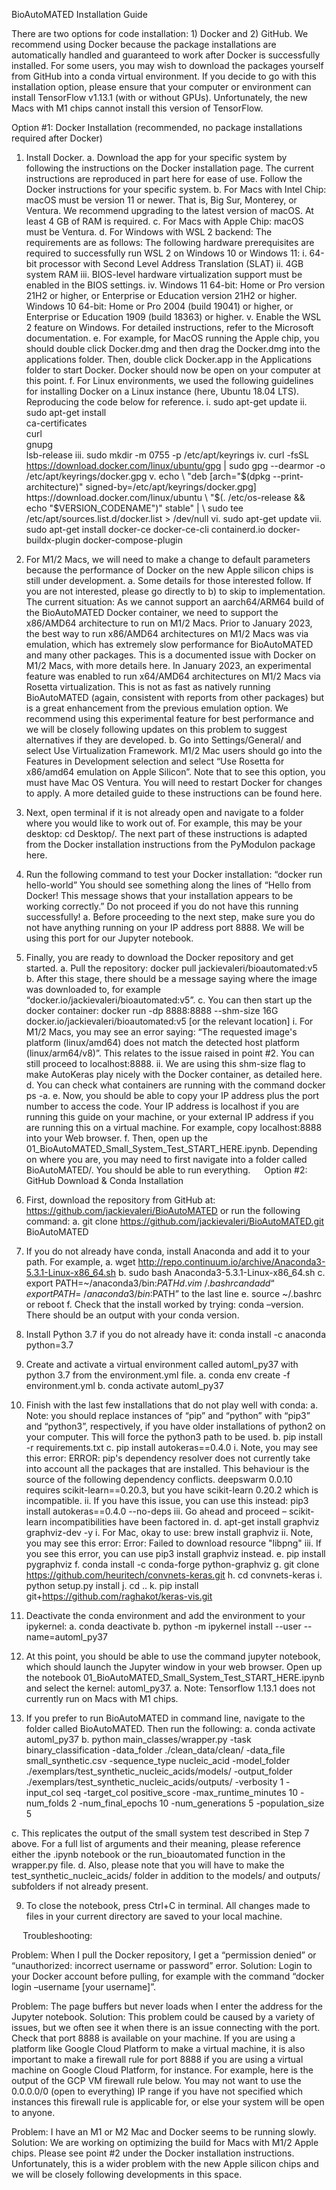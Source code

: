 BioAutoMATED Installation Guide

There are two options for code installation: 1) Docker and 2) GitHub. We recommend using Docker because the package installations are automatically handled and guaranteed to work after Docker is successfully installed. For some users, you may wish to download the packages yourself from GitHub into a conda virtual environment. If you decide to go with this installation option, please ensure that your computer or environment can install TensorFlow v1.13.1 (with or without GPUs). Unfortunately, the new Macs with M1 chips cannot install this version of TensorFlow.

Option #1: Docker Installation (recommended, no package installations required after Docker)

1.	Install Docker.
a.	Download the app for your specific system by following the instructions on the Docker installation page. The current instructions are reproduced in part here for ease of use. Follow the Docker instructions for your specific system. 
b.	For Macs with Intel Chip: macOS must be version 11 or newer. That is, Big Sur, Monterey, or Ventura. We recommend upgrading to the latest version of macOS. At least 4 GB of RAM is required.
c.	For Macs with Apple Chip: macOS must be Ventura.
d.	For Windows with WSL 2 backend: The requirements are as follows: The following hardware prerequisites are required to successfully run WSL 2 on Windows 10 or Windows 11:
i.	64-bit processor with Second Level Address Translation (SLAT)
ii.	4GB system RAM
iii.	BIOS-level hardware virtualization support must be enabled in the BIOS settings. 
iv.	Windows 11 64-bit: Home or Pro version 21H2 or higher, or Enterprise or Education version 21H2 or higher. Windows 10 64-bit: Home or Pro 2004 (build 19041) or higher, or Enterprise or Education 1909 (build 18363) or higher.
v.	Enable the WSL 2 feature on Windows. For detailed instructions, refer to the Microsoft documentation.
e.	For example, for MacOS running the Apple chip, you should double click Docker.dmg and then drag the Docker.dmg into the applications folder. Then, double click Docker.app in the Applications folder to start Docker. Docker should now be open on your computer at this point. 
f.	For Linux environments, we used the following guidelines for installing Docker on a Linux instance (here, Ubuntu 18.04 LTS). Reproducing the code below for reference.
i.	sudo apt-get update
ii.	sudo apt-get install \
ca-certificates \
curl \
gnupg \
lsb-release
iii.	sudo mkdir -m 0755 -p /etc/apt/keyrings
iv.	curl -fsSL https://download.docker.com/linux/ubuntu/gpg | sudo gpg --dearmor -o /etc/apt/keyrings/docker.gpg
v.	echo \ "deb [arch="$(dpkg --print-architecture)" signed-by=/etc/apt/keyrings/docker.gpg] https://download.docker.com/linux/ubuntu \ "$(. /etc/os-release && echo "$VERSION_CODENAME")" stable" | \ sudo tee /etc/apt/sources.list.d/docker.list > /dev/null
vi.	sudo apt-get update
vii.	sudo apt-get install docker-ce docker-ce-cli containerd.io docker-buildx-plugin docker-compose-plugin

2.	For M1/2 Macs, we will need to make a change to default parameters because the performance of Docker on the new Apple silicon chips is still under development. 
a.	Some details for those interested follow. If you are not interested, please go directly to b) to skip to implementation. The current situation: As we cannot support an aarch64/ARM64 build of the BioAutoMATED Docker container, we need to support the x86/AMD64 architecture to run on M1/2 Macs. Prior to January 2023, the best way to run x86/AMD64 architectures on M1/2 Macs was via emulation, which has extremely slow performance for BioAutoMATED and many other packages. This is a documented issue with Docker on M1/2 Macs, with more details here. In January 2023, an experimental feature was enabled to run x64/AMD64 architectures on M1/2 Macs via Rosetta virtualization. This is not as fast as natively running BioAutoMATED (again, consistent with reports from other packages) but is a great enhancement from the previous emulation option. We recommend using this experimental feature for best performance and we will be closely following updates on this problem to suggest alternatives if they are developed.
b.	Go into Settings/General/ and select Use Virtualization Framework. M1/2 Mac users should go into the Features in Development selection and select “Use Rosetta for x86/amd64 emulation on Apple Silicon”. Note that to see this option, you must have Mac OS Ventura. You will need to restart Docker for changes to apply. A more detailed guide to these instructions can be found here. 

3.	Next, open terminal if it is not already open and navigate to a folder where you would like to work out of. For example, this may be your desktop: cd Desktop/. The next part of these instructions is adapted from the Docker installation instructions from the PyModulon package here.

4.	Run the following command to test your Docker installation: “docker run hello-world” You should see something along the lines of “Hello from Docker! This message shows that your installation appears to be working correctly.” Do not proceed if you do not have this running successfully!
a.	Before proceeding to the next step, make sure you do not have anything running on your IP address port 8888. We will be using this port for our Jupyter notebook.

5.	Finally, you are ready to download the Docker repository and get started.
a.	Pull the repository: docker pull jackievaleri/bioautomated:v5
b.	After this stage, there should be a message saying where the image was downloaded to, for example “docker.io/jackievaleri/bioautomated:v5”. 
c.	You can then start up the docker container: docker run -dp 8888:8888 --shm-size 16G docker.io/jackievaleri/bioautomated:v5 [or the relevant location]
i.	For M1/2 Macs, you may see an error saying: “The requested image's platform (linux/amd64) does not match the detected host platform (linux/arm64/v8)”. This relates to the issue raised in point #2. You can still proceed to localhost:8888.
ii.	We are using this shm-size flag to make AutoKeras play nicely with the Docker container, as detailed here.
d.	You can check what containers are running with the command docker ps -a.
e.	Now, you should be able to copy your IP address plus the port number to access the code. Your IP address is localhost if you are running this guide on your machine, or your external IP address if you are running this on a virtual machine. For example, copy localhost:8888 into your Web browser.
f.	Then, open up the 01_BioAutoMATED_Small_System_Test_START_HERE.ipynb. Depending on where you are, you may need to first navigate into a folder called BioAutoMATED/. You should be able to run everything.
 
Option #2: GitHub Download & Conda Installation

1.	First, download the repository from GitHub at: https://github.com/jackievaleri/BioAutoMATED or run the following command:
a.	git clone https://github.com/jackievaleri/BioAutoMATED.git BioAutoMATED

2.	If you do not already have conda, install Anaconda and add it to your path. For example, 
a.	wget http://repo.continuum.io/archive/Anaconda3-5.3.1-Linux-x86_64.sh
b.	sudo bash Anaconda3-5.3.1-Linux-x86_64.sh
c.	export PATH=~/anaconda3/bin:$PATH
d.	vim ~/.bashrc and add “export PATH=~/anaconda3/bin:$PATH” to the last line
e.	source ~/.bashrc or reboot
f.	Check that the install worked by trying: conda –version. There should be an output with your conda version.

3.	Install Python 3.7 if you do not already have it: conda install -c anaconda python=3.7

4.	Create and activate a virtual environment called automl_py37 with python 3.7 from the environment.yml file.
a.	conda env create -f environment.yml 
b.	conda activate automl_py37

5.	Finish with the last few installations that do not play well with conda:
a.	Note: you should replace instances of “pip” and “python” with “pip3” and “python3”, respectively, if you have older installations of python2 on your computer. This will force the python3 path to be used.
b.	pip install -r requirements.txt
c.	pip install autokeras==0.4.0
i.	Note, you may see this error: ERROR: pip's dependency resolver does not currently take into account all the packages that are installed. This behaviour is the source of the following dependency conflicts. deepswarm 0.0.10 requires scikit-learn==0.20.3, but you have scikit-learn 0.20.2 which is incompatible.
ii.	If you have this issue, you can use this instead: pip3 install autokeras==0.4.0 --no-deps
iii.	Go ahead and proceed – scikit-learn incompatibilities have been factored in.
d.	apt-get install graphviz graphviz-dev -y
i.	For Mac, okay to use: brew install graphviz
ii.	Note, you may see this error: Error: Failed to download resource "libpng"
iii.	If you see this error, you can use pip3 install graphviz instead.
e.	pip install pygraphviz
f.	conda install -c conda-forge python-graphviz
g.	git clone https://github.com/heuritech/convnets-keras.git
h.	cd convnets-keras
i.	python setup.py install
j.	cd ..
k.	pip install git+https://github.com/raghakot/keras-vis.git 

6.	Deactivate the conda environment and add the environment to your ipykernel: 
a.	conda deactivate
b.	python -m ipykernel install --user --name=automl_py37

7.	At this point, you should be able to use the command jupyter notebook, which should launch the Jupyter window in your web browser. Open up the notebook 01_BioAutoMATED_Small_System_Test_START_HERE.ipynb and select the kernel: automl_py37. 
a.	Note: Tensorflow 1.13.1 does not currently run on Macs with M1 chips.

8.	If you prefer to run BioAutoMATED in command line, navigate to the folder called BioAutoMATED. Then run the following:
a.	conda activate automl_py37
b.	python main_classes/wrapper.py -task binary_classification -data_folder ./clean_data/clean/ -data_file small_synthetic.csv -sequence_type nucleic_acid -model_folder ./exemplars/test_synthetic_nucleic_acids/models/ -output_folder ./exemplars/test_synthetic_nucleic_acids/outputs/ -verbosity 1 -input_col seq -target_col positive_score -max_runtime_minutes 10 -num_folds 2 -num_final_epochs 10 -num_generations 5 -population_size 5

c.	This replicates the output of the small system test described in Step 7 above. For a full list of arguments and their meaning, please reference either the .ipynb notebook or the run_bioautomated function in the wrapper.py file.
d.	Also, please note that you will have to make the test_synthetic_nucleic_acids/ folder in addition to the models/ and outputs/ subfolders if not already present.

9.	To close the notebook, press Ctrl+C in terminal. All changes made to files in your current directory are saved to your local machine.

 
Troubleshooting:

Problem: When I pull the Docker repository, I get a “permission denied” or “unauthorized: incorrect username or password” error.
Solution: Login to your Docker account before pulling, for example with the command “docker login –username [your username]”.

Problem: The page buffers but never loads when I enter the address for the Jupyter notebook.
Solution: This problem could be caused by a variety of issues, but we often see it when there is an issue connecting with the port. Check that port 8888 is available on your machine. If you are using a platform like Google Cloud Platform to make a virtual machine, it is also important to make a firewall rule for port 8888 if you are using a virtual machine on Google Cloud Platform, for instance. For example, here is the output of the GCP VM firewall rule below. You may not want to use the 0.0.0.0/0 (open to everything) IP range if you have not specified which instances this firewall rule is applicable for, or else your system will be open to anyone.
  

Problem: I have an M1 or M2 Mac and Docker seems to be running slowly.
Solution: We are working on optimizing the build for Macs with M1/2 Apple chips. Please see point #2 under the Docker installation instructions. Unfortunately, this is a wider problem with the new Apple silicon chips and we will be closely following developments in this space.

